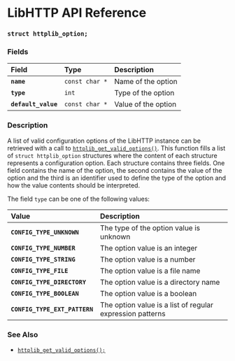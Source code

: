 # LibHTTP API Reference

### `struct httplib_option;`

### Fields

| Field | Type | Description |
| :--- | :--- | :--- |
|**`name`**|`const char *`|Name of the option|
|**`type`**|`int`|Type of the option|
|**`default_value`**|`const char *`|Value of the option|

### Description

A list of valid configuration options of the LibHTTP instance can be retrieved with a call to [`httplib_get_valid_options()`](httplib_get_valid_options.md). This function fills a list of `struct httplib_option` structures where the content of each structure represents a configuration option. Each structure contains three fields. One field contains the name of the option, the second contains the value of the option and the third is an identifier used to define the type of the option and how the value contents should be interpreted.

The field `type` can be one of the following values:

|Value|Description|
| :--- | :--- |
|**`CONFIG_TYPE_UNKNOWN`**|The type of the option value is unknown|
|**`CONFIG_TYPE_NUMBER`**|The option value is an integer|
|**`CONFIG_TYPE_STRING`**|The option value is a number|
|**`CONFIG_TYPE_FILE`**|The option value is a file name|
|**`CONFIG_TYPE_DIRECTORY`**|The option value is a directory name|
|**`CONFIG_TYPE_BOOLEAN`**|The option value is a boolean|
|**`CONFIG_TYPE_EXT_PATTERN`**|The option value is a list of regular expression patterns|

### See Also

* [`httplib_get_valid_options();`](httplib_get_valid_options.md)
